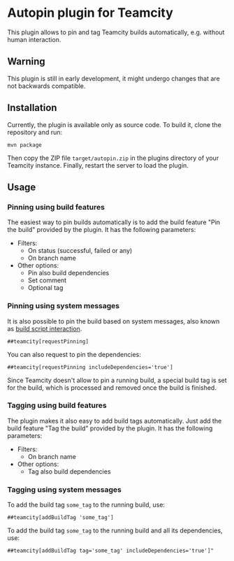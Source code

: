 # Autopin plugin for Teamcity

This plugin allows to pin and tag Teamcity builds automatically, e.g. without human interaction.

## Warning

This plugin is still in early development, it might undergo changes that are not backwards compatible.

## Installation

Currently, the plugin is available only as source code. To build it, clone the repository and run:

```
mvn package
```

Then copy the ZIP file ```target/autopin.zip``` in the plugins directory of your Teamcity instance. Finally, restart the server to load the plugin.

## Usage

### Pinning using build features

The easiest way to pin builds automatically is to add the build feature "Pin the build" provided by the plugin. It has the following parameters:

* Filters:
  * On status (successful, failed or any)
  * On branch name
* Other options:
  * Pin also build dependencies
  * Set comment
  * Optional tag


### Pinning using system messages

It is also possible to pin the build based on system messages, also known as [build script interaction](https://confluence.jetbrains.com/display/TCD10/Build+Script+Interaction+with+TeamCity).

```
##teamcity[requestPinning]
```

You can also request to pin the dependencies:

```
##teamcity[requestPinning includeDependencies='true']
```

Since Teamcity doesn't allow to pin a running build, a special build tag is set for the build, which is processed and removed once the build is finished.

### Tagging using build features

The plugin makes it also easy to add build tags automatically. Just  add the build feature "Tag the build" provided by the plugin. It has the following parameters:

* Filters:
  * On branch name
* Other options:
  * Tag also build dependencies


### Tagging using system messages

To add the build tag ```some_tag``` to the running build, use:

```
##teamcity[addBuildTag 'some_tag']
```

To add the build tag ```some_tag``` to the running build and all its dependencies, use:

```
##teamcity[addBuildTag tag='some_tag' includeDependencies='true']"
```


